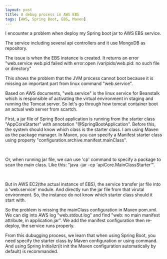```yaml
---
layout: post
title: A debug process in AWS EBS
tags: [AWS, Spring Boot, EBS, Maven]
---
```


I encounter a problem when deploy my Spring boot jar to AWS EBS service.

The service including several api controllers and it use MongoDB as repository.

The issue is when the EBS instance is created. It returns an error "web.service web.pid failed with error:open /var/pids/web.pid: no such file or directory"

This shows the problem that the JVM process cannot boot because it is missing an important part from linux command "web.service".  

Based on AWS documents, "web.service" is the linux service for Beanstalk which is responsible of activating the virtual environment in staging and running the Tomcat server. So let's go through how tomcat container boot an actual web server from scartch.

First, a jar file of Spring Boot application is running from the starter class "AppCoreStarter" with annotation "@SpringBootApplication". Before this, the system should know which class is the starter class. I am using Maven as the package manager. In Maven, you can specify a Manifest starter class using property "configuration.archive.manifest.mainClass". 

<br/>

Or, when running jar file, we can use 'cp' command to specify a package to scan the main class. Like this: "java -jar -cp 'apiCore.MainClassStarter'". 

<br/>

But in AWS EC2(the actual instance of EBS), the service transfer jar file into a 'web.service' module. And directly run the jar file from that virutal environment. So, the instance do not know which starter class should it start with. 

So the problem is missing the mainClass configuration in Maven pom.xml. We can dig into AWS log "web.stdout.log" and find "web: no main manifest attribute, in application.jar". We add the manifest configuration then re-deploy, the service runs properly.

From this dubugging process, we learn that when using Spring Boot, you need specify the starter class by Maven configuration or using command. And using Spring Initializr(it init the Maven configuration automatically by default) is recommanded.